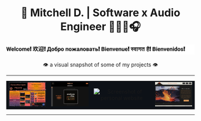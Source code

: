 <h1 align="center">
  <a href="https://mitchelld.net" target="_blank" style="text-decoration: none; color: inherit;">
    🔗 Mitchell D. | Software x Audio Engineer 🧑🏻‍💻🎧 
  </a>
</h1>

<!-- animated scrolling text -->
<p align="center">
  <img src="assets/welcome-marquee.svg" alt="Welcome in multiple languages scrolling" />
</p>

<p align="center">👁️ a visual snapshot of some of my projects 👁️</p>


---

<!-- Grid with thick inner/outer lines (uses only HTML attributes) -->
<table align="center" bgcolor="#00BFFF" cellspacing="8" cellpadding="8">
  <tr>
    <td bgcolor="#0d1117" align="center">
      <img src="assets/psyche.png" width="200" alt="NASA Psyche image">
    </td>
    <td bgcolor="#0d1117" align="center">
      <img src="assets/analyzethis.png" width="200" alt="Analyze This logo">
    </td>
    <td bgcolor="#0d1117" align="center">
      <img src="assets/md.png" width="200" alt="Screenshot of personal website">
    </td>
    <td bgcolor="#0d1117" align="center">
      <img src="assets/lavalakes.png" width="200" alt="Lava Lakes of the World homepage">
    </td>
  </tr>
</table>

---

<!-- <h1 align="center">
  <a href="https://mitchelld.net" target="_blank" style="text-decoration: none; color: inherit;">
    🔗 Mitchell D. | Software x Audio Engineer 🧑🏻‍💻🎧 
  </a>
</h1>

<h1 align="center">Welcome❗️ 欢迎❗️ Добро пожаловать❗️ स्वागत है❗️ Bienvenidos❗️</h1>

<p align="center">👁️ a visual snapshot of some of my projects 👁️</p> -->

<!-- <p align="center">
  <img src="assets/psyche.png" width="200" alt="Project Image 1" />
  <img src="assets/analyzethis.png" width="200" alt="Project Image 2" /> -->
  <!-- <br><br> -->
  <!-- <img src="assets/md.png" width="200" alt="Project Image 3" />
  <img src="assets/lavalakes.png" width="200" alt="Project Image 4" />
</p> -->

<!--
**mdoran3/mdoran3** is a ✨ _special_ ✨ repository because its `README.md` (this file) appears on your GitHub profile.

Here are some ideas to get you started:

- 🔭 I’m currently working on ...
- 🌱 I’m currently learning ...
- 👯 I’m looking to collaborate on ...
- 🤔 I’m looking for help with ...
- 💬 Ask me about ...
- 📫 How to reach me: ...
- 😄 Pronouns: ...
- ⚡ Fun fact: ...
-->
